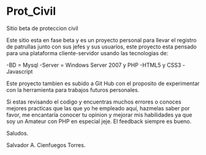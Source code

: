 # Prot_Civil

Sitio beta de proteccion civil

Este sitio esta en fase beta y es un proyecto personal para llevar el registro de patrullas junto con sus jefes y sus usuarios, este proyecto esta pensado para una plataforma cliente-servidor usando las tecnologias de:

-BD = Mysql 
-Server = Windows Server 2007 y PHP
-HTML5 y CSS3
-Javascript

Este proyecto tambien es subido a Git Hub con el proposito de experimentar con la herramienta para trabajos futuros personales.

Si estas revisando el codigo y encuentras muchos errores o conoces mejores practicas que las que yo he empleado aquí, hazmelas saber por favor, me encantaría conocer tu opinion y mejorar mis habilidades ya que soy un Amateur con PHP en especial jeje. El feedback siempre es bueno. 

Saludos.

Salvador A. Cienfuegos Torres.

